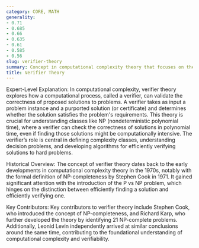 ```yaml
---
category: CORE, MATH
generality:
- 0.71
- 0.685
- 0.66
- 0.635
- 0.61
- 0.585
- 0.56
slug: verifier-theory
summary: Concept in computational complexity theory that focuses on the role of a verifier in determining the correctness of a solution to a problem within a given complexity class.
title: Verifier Theory
---
```


Expert-Level Explanation: In computational complexity, verifier theory explores how a computational process, called a verifier, can validate the correctness of proposed solutions to problems. A verifier takes as input a problem instance and a purported solution (or certificate) and determines whether the solution satisfies the problem's requirements. This theory is crucial for understanding classes like NP (nondeterministic polynomial time), where a verifier can check the correctness of solutions in polynomial time, even if finding those solutions might be computationally intensive. The verifier’s role is central in defining complexity classes, understanding decision problems, and developing algorithms for efficiently verifying solutions to hard problems.

Historical Overview: The concept of verifier theory dates back to the early developments in computational complexity theory in the 1970s, notably with the formal definition of NP-completeness by Stephen Cook in 1971. It gained significant attention with the introduction of the P vs NP problem, which hinges on the distinction between efficiently finding a solution and efficiently verifying one.

Key Contributors: Key contributors to verifier theory include Stephen Cook, who introduced the concept of NP-completeness, and Richard Karp, who further developed the theory by identifying 21 NP-complete problems. Additionally, Leonid Levin independently arrived at similar conclusions around the same time, contributing to the foundational understanding of computational complexity and verifiability.